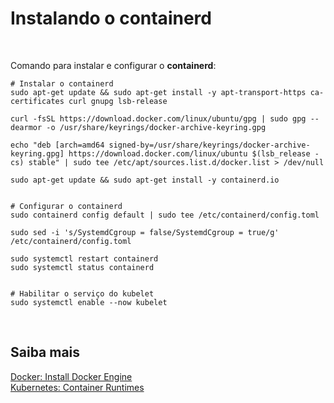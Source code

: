 # Instalando o containerd

<br>

Comando para instalar e configurar o **containerd**:

```shell
# Instalar o containerd
sudo apt-get update && sudo apt-get install -y apt-transport-https ca-certificates curl gnupg lsb-release

curl -fsSL https://download.docker.com/linux/ubuntu/gpg | sudo gpg --dearmor -o /usr/share/keyrings/docker-archive-keyring.gpg

echo "deb [arch=amd64 signed-by=/usr/share/keyrings/docker-archive-keyring.gpg] https://download.docker.com/linux/ubuntu $(lsb_release -cs) stable" | sudo tee /etc/apt/sources.list.d/docker.list > /dev/null

sudo apt-get update && sudo apt-get install -y containerd.io


# Configurar o containerd
sudo containerd config default | sudo tee /etc/containerd/config.toml

sudo sed -i 's/SystemdCgroup = false/SystemdCgroup = true/g' /etc/containerd/config.toml

sudo systemctl restart containerd
sudo systemctl status containerd


# Habilitar o serviço do kubelet
sudo systemctl enable --now kubelet
```

<br>

## Saiba mais
[Docker: Install Docker Engine](https://docs.docker.com/engine/install/)   
[Kubernetes: Container Runtimes](https://kubernetes.io/docs/setup/production-environment/container-runtimes/)   